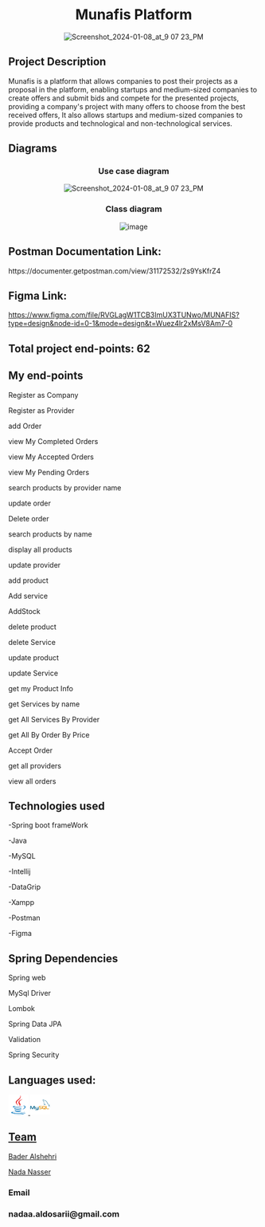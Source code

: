 <h1 align="center">Munafis Platform</h1>
<div align="center"> 
<img  width="412" alt="Screenshot_2024-01-08_at_9 07 23_PM" src="https://github.com/vk1ll3r/Munafis-Platform/assets/148685831/a83e95dc-eebd-453c-a171-cacd57a48f46">
</div>
  
<h2 align="left">Project Description</h2>
Munafis is a platform that allows companies to post their projects as a proposal in the platform, enabling startups and medium-sized companies to create offers and submit bids and compete for the presented projects, providing a company's project with many offers to choose from the best received offers, It also allows startups and medium-sized companies to provide products and technological and non-technological services. 


<h2 align="left">Diagrams</h2>
<div align="center"> 
<h3 align="center">Use case diagram</h3>
<img  width="412" alt="Screenshot_2024-01-08_at_9 07 23_PM" src="https://github.com/vk1ll3r/Munafis-Platform/assets/148685831/87261bd1-6d40-4b86-8db5-05804db8e88d">
</div>


<div align="center"> 
<h3 align="center">Class diagram</h3>
<img width="557" alt="image" src="https://github.com/vk1ll3r/Munafis-Platform/assets/148685831/d1f03f3f-41a8-411e-9961-9d77e1932941">
</div>



<h2 align="left">Postman Documentation Link:</h2>
https://documenter.getpostman.com/view/31172532/2s9YsKfrZ4



<h2 align="left">Figma Link:</h2>

https://www.figma.com/file/RVGLagW1TCB3ImUX3TUNwo/MUNAFIS?type=design&node-id=0-1&mode=design&t=Wuez4lr2xMsV8Am7-0


<h2 align="left">Total project end-points: 62</h2>


  
<h2 align="left">My end-points</h2>
<div>
<p>Register as Company</p>
<p>Register as Provider</p>
<p>add Order</p>
<p>view My Completed Orders</p>
<p>view My Accepted Orders</p>
<p>view My Pending Orders</p>
<p>search products by provider name</p>
<p>update order</p>
<p>Delete order</p>
<p>search products by name</p>
<p>display all products</p>
<p>update provider</p>
<p>add product</p>
<p>Add service</p>
<p>AddStock</p>
<p>delete product</p>
<p>delete Service</p>
<p>update product</p>
<p>update Service</p>
<p>get my Product Info</p>
<p>get Services by name</p>
<p>get All Services By Provider</p>
<p>get All By Order By Price</p>
<p>Accept Order</p>
<p>get all providers</p>
<p>view all orders</p>
</div>

<h2 align="left">Technologies used</h2>
<p>-Spring boot frameWork</p>
<p>-Java</p>
<p>-MySQL</p>
<p>-Intellij</p>
<p>-DataGrip</p>
<p>-Xampp</p>
<p>-Postman</p>
<p>-Figma</p> 

<h2 align="left">Spring Dependencies</h2>
<p>Spring web</p>
<p>MySql Driver</p>
<p>Lombok</p>
<p>Spring Data JPA</p>
<p>Validation</p>
<p>Spring Security</p>


  
<h2 align="left">Languages used:</h2>
<a href="https://www.java.com" target="_blank" rel="noreferrer"> <img src="https://raw.githubusercontent.com/devicons/devicon/master/icons/java/java-original.svg" alt="java" width="40" height="40"/> </a> <a href="https://www.mysql.com/" target="_blank" rel="noreferrer"> <img src="https://raw.githubusercontent.com/devicons/devicon/master/icons/mysql/mysql-original-wordmark.svg" alt="mysql" width="40" height="40"/> 

<h2>Team</h2>
 <p><a href="https://github.com/BaderAlsheri2030">Bader Alshehri</a></p> 
   <p><a href="https://github.com/NadaaNasserr">Nada Nasser</a></p> 


<h3 align="left">Email</h3>
<a nadaa.aldosarii@gmail.com</a>
<h3 align="left">nadaa.aldosarii@gmail.com</h3>
